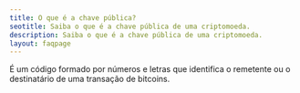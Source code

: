 ```yaml
---
title: O que é a chave pública?
seotitle: Saiba o que é a chave pública de uma criptomoeda.
description: Saiba o que é a chave pública de uma criptomoeda.
layout: faqpage
---
```

É um código formado por números e letras que identifica o remetente ou o destinatário de uma transação de bitcoins.
